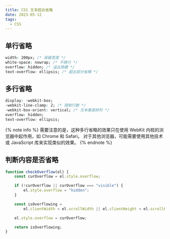 ```yaml
---
title: CSS 文本超出省略
date: 2023-05-12
tags:
  - CSS
---
```


## 单行省略

```css
width: 200px; /* 容器宽度 */
white-space: nowrap; /* 不换行 */
overflow: hidden; /* 溢出隐藏 */
text-overflow: ellipsis; /* 超出部分省略 */
```

## 多行省略

```css
display: -webkit-box;
-webkit-line-clamp: 2; /* 限制行数 */
-webkit-box-orient: vertical; /* 文本垂直排列 */
overflow: hidden;
text-overflow: ellipsis;
```

{% note info %}
需要注意的是，这种多行省略的效果只在使用 WebKit 内核的浏览器中起作用，如 Chrome 和 Safari。
对于其他浏览器，可能需要使用其他技术或 JavaScript 库来实现类似的效果。
{% endnote %}

## 判断内容是否省略

```js
function checkOverflow(el) {
    const curOverflow = el.style.overflow;

    if (!curOverflow || curOverflow === "visible") {
        el.style.overflow = "hidden";
    }

    const isOverflowing =
        el.clientWidth < el.scrollWidth || el.clientHeight < el.scrollHeight;

    el.style.overflow = curOverflow;

    return isOverflowing;
}
```

